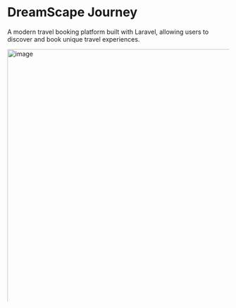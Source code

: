# DreamScape Journey

A modern travel booking platform built with Laravel, allowing users to discover and book unique travel experiences.

<img width="1868" height="955" alt="image" src="https://github.com/user-attachments/assets/4ef098f3-8fe4-41b1-9fb4-d85b50a30e38" />


## Features

- **User Authentication**
  - User registration and login
  - Admin and regular user roles
  - Profile management with avatar support

- **Destination Management**
  - Browse travel destinations
  - Detailed destination views with photos
  - Admin can create, edit, and delete destinations
  - Support for multiple photos per destination

- **Booking System**
  - Simple booking process
  - View booking history
  - Booking status tracking
  - Price calculation based on travelers

## Tech Stack

- Laravel 10
- PHP 8.2
- MySQL
- HTML/CSS
- JavaScript

## Installation

1. Clone the repository:
```bash
git clone https://github.com/yourusername/dreamscape-journey.git
cd dreamscape-journey
```

2. Install dependencies:
```bash
composer install
npm install
```

3. Set up environment:
```bash
cp .env.example .env
php artisan key:generate
```

4. Configure database in `.env`:
